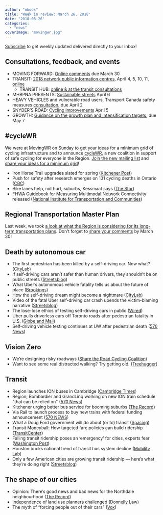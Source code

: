 ```yaml
---
author: "mboos"
title: "Week in review: March 26, 2018"
date: "2018-03-26"
categories: 
  - "news"
coverImage: "movingwr.jpg"
---
```


[Subscribe](https://eepurl.com/4Mtkf) to get weekly updated delivered directly to your inbox!

## Consultations, feedback, and events

- MOVING FORWARD: [Online comments](https://www.peakdemocracy.com/portals/274/Issue_6009) due March 30
- TRANSIT: [2018 network public information centres](https://www.grt.ca/en/about-grt/2018-public-information-centres.aspx), April 4, 5, 10, 11, [online](https://www.peakdemocracy.com/portals/274/Issue_6078)
    - TRANSIT HUB: [online & at the transit consultations](https://www.peakdemocracy.com/portals/274/Issue_5849)
- MHBPNA PRESENTS: [Sustainable streets](https://www.mhbpna.org/publicforum/#SS) April 6
- HEAVY VEHICLES and vulnerable road users, Transport Canada safety measures [consultation](https://letstalktransportation.ca/VRU), due April 2
- SNYDER’S ROAD: [Cycling improvements](https://calendar.regionofwaterloo.ca/Council/Detail/2018-03-20-0900-Planning-and-Works-Committee/P&W%20Agenda%20-%20March%2020,%202018.pdf#page=37) April 5
- GROWTH: [Guidance on the growth plan and intensification targets](https://ero.ontario.ca/notice/013-2359), due May 7

<!--more-->

## #cycleWR

We were at MovingWR on Sunday to get your ideas for a minimum grid of cycling infrastructure and to announce [cycleWR](https://cyclewr.ca), a new coalition in support of safe cycling for everyone in the Region. [Join the new mailing list](https://cyclewr.us3.list-manage.com/subscribe?u=b59eac59a2a2c1372558bf4c6&id=82e4f24d77) and [share your ideas for a minimum grid](https://mboos.github.io/bikeways4everybody/)!

- Iron Horse Trail upgrades slated for spring ([Kitchener Post](https://www.kitchenerpost.ca/news-story/8333301-iron-horse-trail-upgrades-slated-for-spring/))
- Push for safety after research emerges on 131 cycling deaths in Ontario ([CBC](https://www.cbc.ca/amp/1.4587054))
- Bike lanes help, not hurt, suburbs, Kessmaat says ([The Star](https://www.thestar.com/news/gta/2018/03/22/bike-lanes-help-not-hurt-suburbs-keesmaat-says.html))
- FHWA Guidebook for Measuring Multimodal Network Connectivity released ([National Institute for Transportation and Communities](https://nitc.trec.pdx.edu/news/fhwa-guidebook-measuring-multimodal-network-connectivity-released))

## Regional Transportation Master Plan

Last week, we took [a look at what the Region is considering for its long-term transportation plans](/blog/2018/03/23/whats-next-for-transportation-in-waterloo-region/). Don't forget to [share your comments](https://www.peakdemocracy.com/portals/274/Issue_6009) by March 30!

## Death by autonomous car

- The first pedestrian has been killed by a self-driving car. Now what? ([CityLab](https://www.citylab.com/transportation/2018/03/first-pedestrian-killed-by-a-self-driving-car-uber/555956/))
- If self-driving cars aren’t safer than human drivers, they shouldn’t be on public streets ([Streetsblog](https://usa.streetsblog.org/2018/03/20/if-self-driving-cars-arent-safer-than-human-drivers-they-shouldnt-be-on-public-streets/))
- What Uber’s autonomous vehicle fatality tells us about the future of place ([Brookings](https://www.brookings.edu/blog/the-avenue/2018/03/20/what-ubers-autonomous-vehicle-fatality-tells-us-about-the-future-of-place/))
- How the self-driving dream might become a nightmare ([CityLab](https://www.citylab.com/transportation/2018/03/this-is-how-the-self-driving-dream-might-become-a-nightmare/556070/))
- Video of the fatal Uber self-driving car crash upends the victim-blaming narrative ([Streetsblog](https://usa.streetsblog.org/2018/03/22/video-of-the-fatal-uber-self-driving-car-crash-upends-the-victim-blaming-narrative/))
- The lose-lose ethics of testing self-driving cars in public ([Wired](https://www.wired.com/story/lose-lose-ethics-self-driving-public/))
- Uber pulls driverless cars off Toronto roads after pedestrian fatality in U.S. ([Globe and Mail](https://www.theglobeandmail.com/report-on-business/international-business/us-business/woman-dies-in-arizona-after-being-hit-by-uber-self-driving-car/article38300934/))
- Self-driving vehicle testing continues at UW after pedestrian death ([570 News](https://www.570news.com/2018/03/25/self-driving-vehicle-testing-continues-uw-pedestrian-death/))

## Vision Zero

- We’re designing risky roadways ([Share the Road Cycling Coalition](https://medium.com/share-the-road-cycling-coalition/were-designing-risky-roadways-2860d3fa390c))
- Want to see some real distracted walking? Try getting old. ([Treehugger](https://www.treehugger.com/urban-design/want-see-some-real-distracted-walking-try-getting-old.html))

## Transit

- Region launches ION buses in Cambridge ([Cambridge Times](https://www.cambridgetimes.ca/news-story/8337398-region-launches-ion-buses-in-cambridge/))
- Region, Bombardier and GrandLinq working on new ION train schedule "that can be relied on" ([570 News](https://www.570news.com/2018/03/22/region-bombardier-grandlinq-working-new-ion-train-schedule-can-relied/))
- Kitchener urging better bus service for booming suburbs ([The Record](https://www.therecord.com/news-story/8346036-kitchener-urging-better-bus-service-for-booming-suburbs/))
- Via Rail to launch process to buy new trains with federal funding announcement ([570 NEWS](https://www.570news.com/2018/03/19/via-rail-to-launch-process-to-buy-new-trains-with-federal-funding-announcement/))
- What a Doug Ford government will do about (or to) transit ([Spacing](https://spacing.ca/toronto/2018/03/22/doug-ford-government-will-transit/))
- Transit Moneyball: How targeted fare policies can build ridership ([TransitCenter](https://transitcenter.org/2018/03/13/transit-moneyball-targeted-fare-policies-can-build-ridership/))
- Falling transit ridership poses an ‘emergency’ for cities, experts fear ([Washington Post](https://www.washingtonpost.com/local/trafficandcommuting/falling-transit-ridership-poses-an-emergency-for-cities-experts-fear/2018/03/20/ffb67c28-2865-11e8-874b-d517e912f125_story.html))
- Houston bucks national trend of transit bus system decline ([Mobility Lab](https://mobilitylab.org/2018/03/21/houston-bucks-national-trend-transit-bus-system-decline/))
- Only a few American cities are growing transit ridership — here’s what they’re doing right ([Streetsblog](https://usa.streetsblog.org/2018/03/23/only-a-few-american-cities-are-growing-transit-ridership-heres-what-theyre-doing-right/))

## The shape of our cities

- Opinion: There’s good news and bad news for the Northdale neighbourhood ([The Record](https://www.therecord.com/opinion-story/8341906-there-s-good-news-and-bad-news-for-the-northdale-neighbourhood/))
- Independence of land use planners challenged ([Donnelly Law](https://donnellylaw.ca/?p=1863))
- The myth of “forcing people out of their cars” ([Vox](https://www.vox.com/policy-and-politics/2018/3/19/17135678/sb-827-cars-california-transit-trains-buses))

